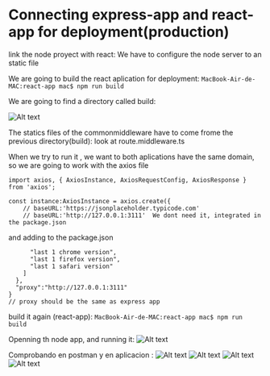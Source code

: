 # Connecting express-app and react-app for deployment(production)
link the node proyect with react: We have to configure the node server to an static file 

We are going to build the react aplication for deployment:
```MacBook-Air-de-MAC:react-app mac$ npm run build```

We are going to find a directory called build:

![Alt text](img1.png)

The statics files of the commonmiddleware have to come frome the previous directory(build):
look at route.middleware.ts 

When we try to run it , we want to both aplications have the same domain, so we are going to work with the axios file

```//No me gustaria comocar mi link en cada uno 
import axios, { AxiosInstance, AxiosRequestConfig, AxiosResponse } from 'axios';

const instance:AxiosInstance = axios.create({
    // baseURL:'https://jsonplaceholder.typicode.com'
    // baseURL:'http://127.0.0.1:3111'  We dont need it, integrated in the package.json

```

and adding to the package.json 

```   "development": [
      "last 1 chrome version",
      "last 1 firefox version",
      "last 1 safari version"
    ]
  },
  "proxy":"http://127.0.0.1:3111"
}
// proxy should be the same as express app
```

build it again (react-app): 
```MacBook-Air-de-MAC:react-app mac$ npm run build```

Openning th node app, and running it:
![Alt text](img2.png)

Comprobando en postman y en aplicacion :
![Alt text](img4.png)
![Alt text](img5.png)
![Alt text](img6.png)
![Alt text](img7.png)



